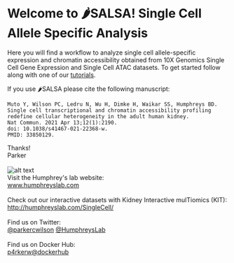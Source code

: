 # **Welcome to 🌶️SALSA! Single Cell Allele Specific Analysis**

Here you will find a workflow to analyze single cell allele-specific expression and chromatin accessibility obtained from 10X Genomics Single Cell Gene Expression and Single Cell ATAC datasets. To get started follow along with one of our [tutorials](https://github.com/p4rkerw/SALSA/tree/main/Tutorials/README.md). 

If you use 🌶️SALSA please cite the following manuscript:
```
Muto Y, Wilson PC, Ledru N, Wu H, Dimke H, Waikar SS, Humphreys BD.
Single cell transcriptional and chromatin accessibility profiling redefine cellular heterogeneity in the adult human kidney. 
Nat Commun. 2021 Apr 13;12(1):2190. 
doi: 10.1038/s41467-021-22368-w. 
PMID: 33850129.
```
Thanks!  
Parker
<br/><br/>
![alt text](http://humphreyslab.com/wp-content/uploads/2015/12/favicon-H.jpg)  
Visit the Humphrey's lab website:   
www.humphreyslab.com  
<br/>
Check out our interactive datasets with Kidney Interactive mulTiomics (KIT):  
http://humphreyslab.com/SingleCell/
<br/><br/>
Find us on Twitter: 
<br/>
  <a href="https://twitter.com/parkercwilson?ref_src=twsrc%5Etfw" class="twitter-follow-button" data-show-count="false"> @parkercwilson</a>
  <a href="https://twitter.com/HumphreysLab?ref_src=twsrc%5Etfw" class="twitter-follow-button" data-show-count="false"> @HumphreysLab</a>
<br/><br/>
Find us on Docker Hub:  
[p4rkerw@dockerhub](https://hub.docker.com/search?q=p4rkerw&type=image)
<br/>


